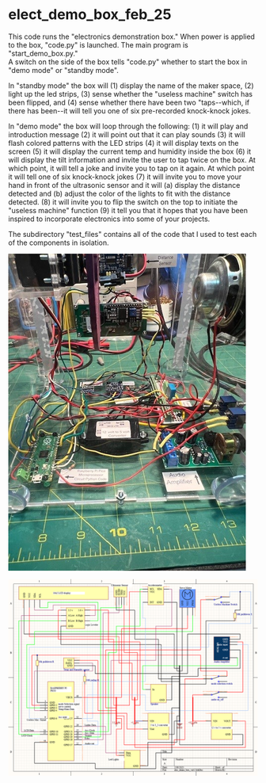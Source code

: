 # elect_demo_box_feb_25
This code runs the "electronics demonstration box."
When power is applied to the box, "code.py" is launched.  The main program is "start_demo_box.py."  
A switch on the side of the box tells "code.py" whether to start the box in "demo mode" or "standby mode".

In "standby mode" the box will (1) display the name of the maker space, (2) light up the led strips, (3) sense whether the "useless machine" switch has been flipped, and (4) sense whether there have been two "taps--which, if there has been--it will tell you one of six pre-recorded knock-knock jokes.

In "demo mode" the box will loop through the following:
(1) it will play and introduction message
(2) it will point out that it can play sounds
(3) it will flash colored patterns with the LED strips
(4) it will display texts on the screen
(5) it will display the current temp and humidity inside the box
(6) it will display the tilt information and invite the user to tap twice on the box.  At which point, it will tell a joke and invite you to tap on it again.  At which point it will tell one of six knock-knock jokes
(7) it will invite you to move your hand in front of the ultrasonic sensor and it will (a) display the distance detected and (b) adjust the color of the lights to fit with the distance detected.
(8) it will invite you to flip the switch on the top to initiate the "useless machine" function
(9) it tell you that it hopes that you have been inspired to incorporate electronics into some of your projects.

The subdirectory "test_files" contains all of the code that I used to test each of the components in isolation.

![back view of the box](back_of_box.jpg)

![Image of the schematic for this project](schematic_2.PNG)
